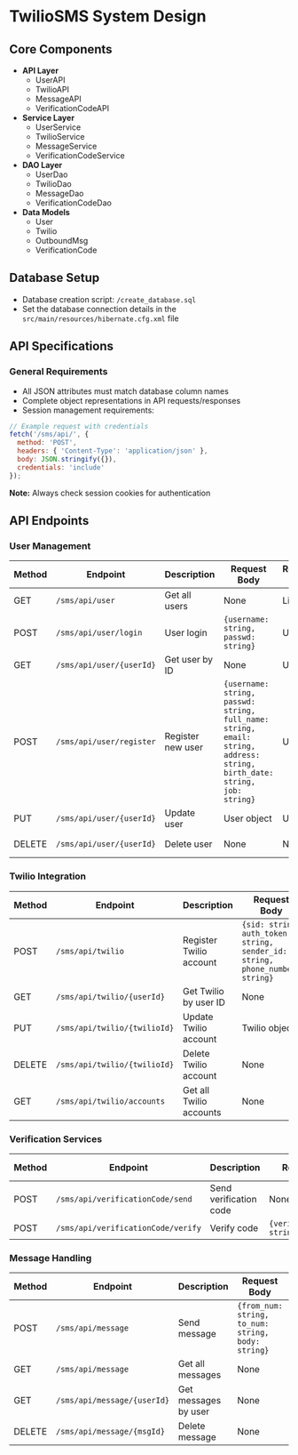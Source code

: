 # TwilioSMS System Design

## Core Components

- **API Layer**
  - UserAPI
  - TwilioAPI
  - MessageAPI
  - VerificationCodeAPI
- **Service Layer**
  - UserService
  - TwilioService
  - MessageService
  - VerificationCodeService
- **DAO Layer**
  - UserDao
  - TwilioDao
  - MessageDao
  - VerificationCodeDao
- **Data Models**
  - User
  - Twilio
  - OutboundMsg
  - VerificationCode

## Database Setup

- Database creation script: `/create_database.sql`
- Set the database connection details in the `src/main/resources/hibernate.cfg.xml` file

## API Specifications

### General Requirements

- All JSON attributes must match database column names
- Complete object representations in API requests/responses
- Session management requirements:

```javascript
// Example request with credentials
fetch('/sms/api/', {
  method: 'POST',
  headers: { 'Content-Type': 'application/json' },
  body: JSON.stringify({}),
  credentials: 'include'
});
```

**Note:** Always check session cookies for authentication

## API Endpoints

### User Management

| Method | Endpoint | Description | Request Body | Response Body | Permissions |
|--------|----------|-------------|--------------|---------------|-------------|
| GET | `/sms/api/user` | Get all users | None | List<User> | Admin |
| POST | `/sms/api/user/login` | User login | `{username: string, passwd: string}` | User | Public |
| GET | `/sms/api/user/{userId}` | Get user by ID | None | User | Admin/User himself |
| POST | `/sms/api/user/register` | Register new user | `{username: string, passwd: string, full_name: string, email: string, address: string, birth_date: string, job: string}` | User | Public |
| PUT | `/sms/api/user/{userId}` | Update user | User object | User | Admin/User himself |
| DELETE | `/sms/api/user/{userId}` | Delete user | None | None | Admin/User himself |

### Twilio Integration

| Method | Endpoint | Description | Request Body | Response Body | Permissions |
|--------|----------|-------------|--------------|---------------|-------------|
| POST | `/sms/api/twilio` | Register Twilio account | `{sid: string, auth_token: string, sender_id: string, phone_number: string}` | None | Public |
| GET | `/sms/api/twilio/{userId}` | Get Twilio by user ID | None | Twilio | Admin/User himself |
| PUT | `/sms/api/twilio/{twilioId}` | Update Twilio account | Twilio object | None | User himself |
| DELETE | `/sms/api/twilio/{twilioId}` | Delete Twilio account | None | None | User himself |
| GET | `/sms/api/twilio/accounts` | Get all Twilio accounts | None | List<Twilio> | Admin |

### Verification Services

| Method | Endpoint | Description | Request Body | Response Body | Permissions |
|--------|----------|-------------|--------------|---------------|-------------|
| POST | `/sms/api/verificationCode/send` | Send verification code | None | None | User himself |
| POST | `/sms/api/verificationCode/verify` | Verify code | `{verification_code: string}` | None | User himself |

### Message Handling

| Method | Endpoint | Description | Request Body | Response Body | Permissions |
|--------|----------|-------------|--------------|---------------|-------------|
| POST | `/sms/api/message` | Send message | `{from_num: string, to_num: string, body: string}` | OutboundMsg | User himself |
| GET | `/sms/api/message` | Get all messages | None | List<OutboundMsg> | Admin |
| GET | `/sms/api/message/{userId}` | Get messages by user | None | List<OutboundMsg> | Admin/User himself |
| DELETE | `/sms/api/message/{msgId}` | Delete message | None | None | Admin/User himself |
